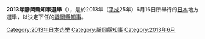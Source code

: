 **2013年靜岡縣知事選舉**（），是於2013年（[平成](../Page/平成.md "wikilink")25年）6月16日所舉行的[日本](../Page/日本.md "wikilink")地方選舉，以決定下任的[靜岡縣知事](../Page/靜岡縣知事列表.md "wikilink")。

[Category:2013年日本选举](https://zh.wikipedia.org/wiki/Category:2013年日本选举 "wikilink") [Category:靜岡縣知事](https://zh.wikipedia.org/wiki/Category:靜岡縣知事 "wikilink") [Category:2013年6月](https://zh.wikipedia.org/wiki/Category:2013年6月 "wikilink")